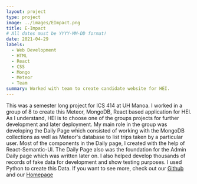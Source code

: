 ```yaml
---
layout: project
type: project
image: ../images/EImpact.png
title: E-Impact
# All dates must be YYYY-MM-DD format!
date: 2021-04-29
labels:
  - Web Development
  - HTML
  - React
  - CSS
  - Mongo
  - Meteor
  - Team
summary: Worked with team to create candidate website for HEI.
---
```


This was a semester long project for ICS 414 at UH Manoa. I worked in a group of 8 to create this Meteor, MongoDB, React based application for HEI. As I understand, HEI is to choose one of the groups projects for further development and later deployment.
My main role in the group was developing the Daily Page which consisted of working with the MongoDB collections as well as Meteor's database to list trips taken by a particular user. Most of the components in the Daily page, I created with the help of React-Semantic-UI. The Daily Page also was the foundation for the Admin Daily page which was written later on.
I also helped develop thousands of records of fake data for development and show testing purposes. I used Python to create this Data.
If you want to see more, check out our <a href="https://github.com/environment-overflow/E-Impact">Github</a> and our <a href="https://environment-overflow.github.io/">Homepage</a>
